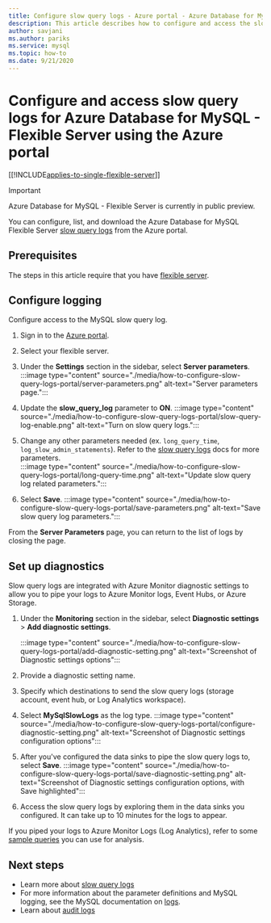 ```yaml
---
title: Configure slow query logs - Azure portal - Azure Database for MySQL - Flexible Server
description: This article describes how to configure and access the slow query logs in Azure Database for MySQL Flexible Server from the Azure portal.
author: savjani
ms.author: pariks
ms.service: mysql
ms.topic: how-to
ms.date: 9/21/2020
---
```


# Configure and access slow query logs for Azure Database for MySQL - Flexible Server using the Azure portal

[[!INCLUDE[applies-to-single-flexible-server](includes/applies-to-flexible-server.md)]]

> [!IMPORTANT]
> Azure Database for MySQL - Flexible Server is currently in public preview.

You can configure, list, and download the Azure Database for MySQL Flexible Server [slow query logs](concepts-slow-query-logs.md) from the Azure portal.

## Prerequisites
The steps in this article require that you have [flexible server](quickstart-create-server-portal.md).

## Configure logging
Configure access to the MySQL slow query log. 

1. Sign in to the [Azure portal](https://portal.azure.com/).

1. Select your flexible server.

1. Under the **Settings** section in the sidebar, select **Server parameters**.
   :::image type="content" source="./media/how-to-configure-slow-query-logs-portal/server-parameters.png" alt-text="Server parameters page.":::

1. Update the **slow_query_log** parameter to **ON**.
   :::image type="content" source="./media/how-to-configure-slow-query-logs-portal/slow-query-log-enable.png" alt-text="Turn on slow query logs.":::

1. Change any other parameters needed (ex. `long_query_time`, `log_slow_admin_statements`). Refer to the [slow query logs](./concepts-slow-query-logs.md#configure-slow-query-logging) docs for more parameters.  
   :::image type="content" source="./media/how-to-configure-slow-query-logs-portal/long-query-time.png" alt-text="Update slow query log related parameters.":::

1. Select **Save**. 
   :::image type="content" source="./media/how-to-configure-slow-query-logs-portal/save-parameters.png" alt-text="Save slow query log parameters.":::

From the **Server Parameters** page, you can return to the list of logs by closing the page.

## Set up diagnostics

Slow query logs are integrated with Azure Monitor diagnostic settings to allow you to pipe your logs to Azure Monitor logs, Event Hubs, or Azure Storage.

1. Under the **Monitoring** section in the sidebar, select **Diagnostic settings** > **Add diagnostic settings**.

   :::image type="content" source="./media/how-to-configure-slow-query-logs-portal/add-diagnostic-setting.png" alt-text="Screenshot of Diagnostic settings options":::

1. Provide a diagnostic setting name.

1. Specify which destinations to send the slow query logs (storage account, event hub, or Log Analytics workspace).

1. Select **MySqlSlowLogs** as the log type.
    :::image type="content" source="./media/how-to-configure-slow-query-logs-portal/configure-diagnostic-setting.png" alt-text="Screenshot of Diagnostic settings configuration options":::

1. After you've configured the data sinks to pipe the slow query logs to, select **Save**.
    :::image type="content" source="./media/how-to-configure-slow-query-logs-portal/save-diagnostic-setting.png" alt-text="Screenshot of Diagnostic settings configuration options, with Save highlighted":::

1. Access the slow query logs by exploring them in the data sinks you configured. It can take up to 10 minutes for the logs to appear.

If you piped your logs to Azure Monitor Logs (Log Analytics), refer to some [sample queries](concepts-slow-query-logs.md#analyze-logs-in-azure-monitor-logs) you can use for analysis. 

## Next steps
<!-- - See [Access slow query Logs in CLI](howto-configure-server-logs-in-cli.md) to learn how to download slow query logs programmatically.-->
- Learn more about [slow query logs](concepts-slow-query-logs.md)
- For more information about the parameter definitions and MySQL logging, see the MySQL documentation on [logs](https://dev.mysql.com/doc/refman/5.7/en/slow-query-log.html).
- Learn about [audit logs](concepts-audit-logs.md)
